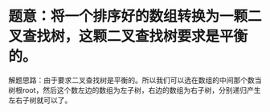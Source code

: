 # 题意：将一个排序好的数组转换为一颗二叉查找树，这颗二叉查找树要求是平衡的。

解题思路：由于要求二叉查找树是平衡的。所以我们可以选在数组的中间那个数当树根root，然后这个数左边的数组为左子树，右边的数组为右子树，分别递归产生左右子树就可以了。
